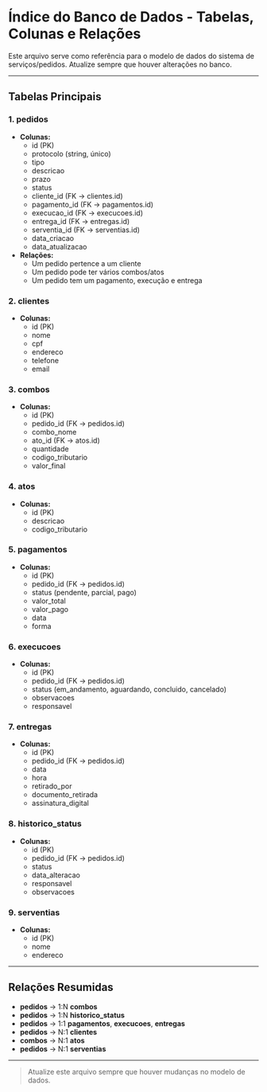 # Índice do Banco de Dados - Tabelas, Colunas e Relações

Este arquivo serve como referência para o modelo de dados do sistema de serviços/pedidos. Atualize sempre que houver alterações no banco.

---

## Tabelas Principais

### 1. pedidos
- **Colunas:**
  - id (PK)
  - protocolo (string, único)
  - tipo
  - descricao
  - prazo
  - status
  - cliente_id (FK -> clientes.id)
  - pagamento_id (FK -> pagamentos.id)
  - execucao_id (FK -> execucoes.id)
  - entrega_id (FK -> entregas.id)
  - serventia_id (FK -> serventias.id)
  - data_criacao
  - data_atualizacao
- **Relações:**
  - Um pedido pertence a um cliente
  - Um pedido pode ter vários combos/atos
  - Um pedido tem um pagamento, execução e entrega

### 2. clientes
- **Colunas:**
  - id (PK)
  - nome
  - cpf
  - endereco
  - telefone
  - email

### 3. combos
- **Colunas:**
  - id (PK)
  - pedido_id (FK -> pedidos.id)
  - combo_nome
  - ato_id (FK -> atos.id)
  - quantidade
  - codigo_tributario
  - valor_final

### 4. atos
- **Colunas:**
  - id (PK)
  - descricao
  - codigo_tributario

### 5. pagamentos
- **Colunas:**
  - id (PK)
  - pedido_id (FK -> pedidos.id)
  - status (pendente, parcial, pago)
  - valor_total
  - valor_pago
  - data
  - forma

### 6. execucoes
- **Colunas:**
  - id (PK)
  - pedido_id (FK -> pedidos.id)
  - status (em_andamento, aguardando, concluido, cancelado)
  - observacoes
  - responsavel

### 7. entregas
- **Colunas:**
  - id (PK)
  - pedido_id (FK -> pedidos.id)
  - data
  - hora
  - retirado_por
  - documento_retirada
  - assinatura_digital

### 8. historico_status
- **Colunas:**
  - id (PK)
  - pedido_id (FK -> pedidos.id)
  - status
  - data_alteracao
  - responsavel
  - observacoes

### 9. serventias
- **Colunas:**
  - id (PK)
  - nome
  - endereco

---

## Relações Resumidas
- **pedidos** → 1:N **combos**
- **pedidos** → 1:N **historico_status**
- **pedidos** → 1:1 **pagamentos**, **execucoes**, **entregas**
- **pedidos** → N:1 **clientes**
- **combos** → N:1 **atos**
- **pedidos** → N:1 **serventias**

---

> Atualize este arquivo sempre que houver mudanças no modelo de dados.
